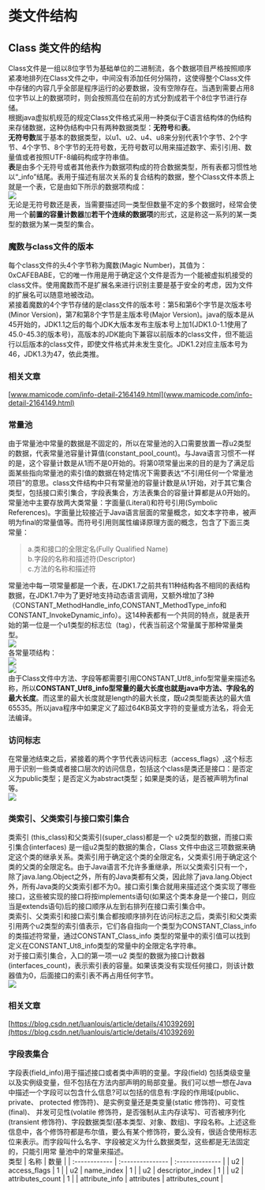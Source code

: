 # 类文件结构
## Class 类文件的结构
  Class文件是一组以8位字节为基础单位的二进制流，各个数据项目严格按照顺序紧凑地排列在Class文件之中，中间没有添加任何分隔符，这使得整个Class文件中存储的内容几乎全部是程序运行的必要数据，没有空隙存在。当遇到需要占用8位字节以上的数据项时，则会按照高位在前的方式分割成若干个8位字节进行存储。<br>
  根据java虚拟机规范的规定Class文件格式采用一种类似于C语言结构体的伪结构来存储数据，这种伪结构中只有两种数据类型：**无符号**和**表**。<br>
  **无符号数**属于基本的数据类型，以u1、u2、u4、u8来分别代表1个字节、2个字节、4个字节、8个字节的无符号数，无符号数可以用来描述数字、索引引用、数量值或者按照UTF-8编码构成字符串值。<br>
  **表**是由多个无符号或者其他表作为数据项构成的符合数据类型，所有表都习惯性地以“_info”结尾。表用于描述有层次关系的复合结构的数据，整个Class文件本质上就是一个表，它是由如下所示的数据项构成：<br>
![](https://github.com/ZoraMiao/java/blob/master/class文件格式.png)<br>
  无论是无符号数还是表，当需要描述同一类型但数量不定的多个数据时，经常会使用一个**前置的容量计数器**加**若干个连续的数据项**的形式，这是称这一系列的某一类型的数据为某一类型的集合。<br>
### 魔数与class文件的版本
  每个class文件的头4个字节称为魔数(Magic Number)，其值为：0xCAFEBABE，它的唯一作用是用于确定这个文件是否为一个能被虚拟机接受的class文件。使用魔数而不是扩展名来进行识别主要是基于安全的考虑，因为文件的扩展名可以随意地被改动。<br>
  紧接着魔数的4个字节存储的是class文件的版本号：第5和第6个字节是次版本号(Minor Version)，第7和第8个字节是主版本号(Major Version)。java的版本是从45开始的，JDK1.1之后的每个JDK大版本发布主版本号上加1(JDK1.0-1.1使用了45.0-45.3的版本号)，高版本的JDK能向下兼容以前版本的class文件，但不能运行以后版本的class文件，即使文件格式并未发生变化。JDK1.2对应主版本号为46，JDK1.3为47，依此类推。
  ### 相关文章
  [www.mamicode.com/info-detail-2164149.html](www.mamicode.com/info-detail-2164149.html)
### 常量池
  由于常量池中常量的数据是不固定的，所以在常量池的入口需要放置一荐u2类型的数据，代表常量池容量计算值(constant_pool_count)。与Java语言习惯不一样的是，这个容量计数是从1而不是0开始的。将第0项常量出来的目的是为了满足后面某些指向常量池的索引值的数据在特定情况下需要表达“不引用任何一个常量池项目”的意思。class文件结构中只有常量池的容量计数是从1开始，对于其它集合类型，包括接口索引集合，字段表集合，方法表集合的容量计算都是从0开始的。<br>
   常量池中主要存放两大类常量：字面量(Literal)和符号引用(Symbolic References)。字面量比较接近于Java语言层面的常量概念，如文本字符串，被声明为final的常量值等。而符号引用则属性编译原理方面的概念，包含了下面三类常量：<br>
  >a.类和接口的全限定名(Fully Qualified Name)<br>
  b.字段的名称和描述符(Descriptor)<br>
  c.方法的名称和描述符<br>
  
  常量池中每一项常量都是一个表，在JDK1.7之前共有11种结构各不相同的表结构数据，在JDK1.7中为了更好地支持动态语言调用，又额外增加了3种（CONSTANT_MethodHandle_info,CONSTANT_MethodType_info和CONSTANT_InvokeDynamic_info）。这14种表都有一个共同的特点，就是表开始的第一位是一个u1类型的标志位（tag），代表当前这个常量属于那种常量类型。<br>
  ![](https://github.com/ZoraMiao/java/blob/master/常量池的项目类型.png)<br>
  各常量项结构：<br>
  ![](https://github.com/ZoraMiao/java/blob/master/常量项结构_1.png)<br>
  ![](https://github.com/ZoraMiao/java/blob/master/常量项结构_2.png)<br>
  由于Class文件中方法、字段等都需要引用CONSTANT_Utf8_info型常量来描述名称，所以**CONSTANT_Utf8_info型常量的最大长度也就是java中方法、字段名的最大长度**。而这里的最大长度就是length的最大长度，既u2类型能表达的最大值65535。所以java程序中如果定义了超过64KB英文字符的变量或方法名，将会无法编译。
### 访问标志
  在常量池结束之后，紧接着的两个字节代表访问标志（access_flags）,这个标志用于识别一些类或者接口层次的访问信息，包括这个class是类还是接口：是否定义为public类型；是否定义为abstract类型；如果是类的话，是否被声明为final等。<br>
  ![](https://github.com/ZoraMiao/java/blob/master/访问标志.png)<br>
### 类索引、父类索引与接口索引集合
  类索引 (this_class)和父类索引(super_class)都是一个 u2类型的数据，而接口索引集合(interfaces) 是一组u2类型的数据的集合，Class 文件中由这三项数据来确定这个类的继承关系。类索引用于确定这个类的全限定名，父类索引用于确定这个类的父类的全限定名。由于Java语言不允许多重继承，所以父类索引只有一个，除了java.lang.Object之外，所有的Java类都有父类，因此除了java.lang.Object外，所有Java类的父类索引都不为0。接口索引集合就用来描述这个类实现了哪些接口，这些被实现的接口将按implements语句(如果这个类本身是一个接口，则应当是extends语句)后的接口顺序从左到右排列在接口索引集合中。<br>
  类索引、父类索引和接口索引集合都按顺序排列在访问标志之后，类索引和父类索引用两个u2类型的索引值表示，它们各自指向一个类型为CONSTANT_Class_info的类描述符常量，通过CONSTANT_Class_info 类型的常量中的索引值可以找到定义在CONSTANT_Ut8_info类型的常量中的全限定名字符串。<br>
  对于接口索引集合，入口的第一项一u2 类型的数据为接口计数器(interfaces_count)，表示索引表的容量。如果该类没有实现任何接口，则该计数器值为0，后面接口的索引表不再占用任何字节。<br>
  ![](https://github.com/ZoraMiao/java/blob/master/类+父类+接口索引(集合).png)<br>
  ### 相关文章
  [https://blog.csdn.net/luanlouis/article/details/41039269](https://blog.csdn.net/luanlouis/article/details/41039269)
### 字段表集合
  字段表(field_info)用于描述接口或者类中声明的变量。字段(field) 包括类级变量以及实例级变量，但不包括在方法内部声明的局部变量。我们可以想一想在Java中描述一个字段可以包含什么信息?可以包括的信息有:字段的作用域(public、private、 protected 修饰符)、是实例变量还是类变量(static 修饰符)、可变性(final)、 并发可见性(volatile 修饰符，是否强制从主内存读写)、可否被序列化(transient 修饰符)、字段数据类型(基本类型、对象、数组)、字段名称。上述这些信息中，各个修饰符都是布尔值，要么有某个修饰符，要么没有，很适合使用标志位来表示。而字段叫什么名字、字段被定义为什么数据类型，这些都是无法固定的，只能引用常 量池中的常量来描述。<br>
  类型 | 名称 | 数量 |
  | :------------  | :--------------- | :-------------- |
  | u2             | access_flags     | 1                |
  | u2             | name_index       | 1                |
  | u2             | descriptor_index | 1                |
  | u2             | attributes_count | 1                |
  | attribute_info | attributes       | attributes_count |
